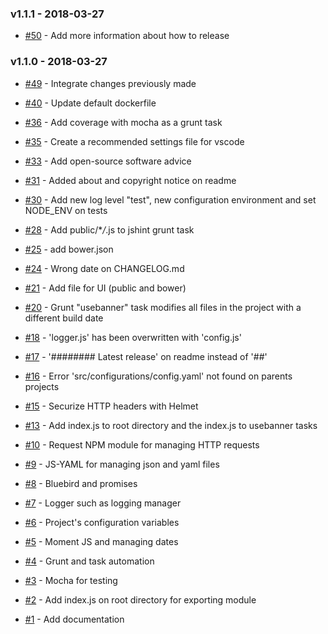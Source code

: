 ### v1.1.1 - 2018-03-27

* [#50](https://github.com/isa-group/governify-project-poetisa-metrics/issues/50) - Add more information about how to release

### v1.1.0 - 2018-03-27

* [#49](https://github.com/isa-group/governify-project-poetisa-metrics/issues/49) - Integrate changes previously made

* [#40](https://github.com/isa-group/governify-project-poetisa-metrics/issues/40) - Update default dockerfile

* [#36](https://github.com/isa-group/governify-project-poetisa-metrics/issues/36) - Add coverage with mocha as a grunt task

* [#35](https://github.com/isa-group/governify-project-poetisa-metrics/issues/35) - Create a recommended settings file for vscode

* [#33](https://github.com/isa-group/governify-project-poetisa-metrics/issues/33) - Add open-source software advice

* [#31](https://github.com/isa-group/governify-project-poetisa-metrics/issues/31) - Added about and copyright notice on readme

* [#30](https://github.com/isa-group/governify-project-poetisa-metrics/issues/30) - Add new log level "test", new configuration environment and set NODE_ENV on tests

* [#28](https://github.com/isa-group/governify-project-poetisa-metrics/issues/28) - Add public/\*_/_.js to jshint grunt task

* [#25](https://github.com/isa-group/governify-project-poetisa-metrics/issues/25) - add bower.json

* [#24](https://github.com/isa-group/governify-project-poetisa-metrics/issues/24) - Wrong date on CHANGELOG.md

* [#21](https://github.com/isa-group/governify-project-poetisa-metrics/issues/21) - Add file for UI (public and bower)

* [#20](https://github.com/isa-group/governify-project-poetisa-metrics/issues/20) - Grunt "usebanner" task modifies all files in the project with a different build date

* [#18](https://github.com/isa-group/governify-project-poetisa-metrics/issues/18) - 'logger.js' has been overwritten with 'config.js'

* [#17](https://github.com/isa-group/governify-project-poetisa-metrics/issues/17) - '######## Latest release' on readme instead of '##'

* [#16](https://github.com/isa-group/governify-project-poetisa-metrics/issues/16) - Error 'src/configurations/config.yaml' not found on parents projects

* [#15](https://github.com/isa-group/governify-project-poetisa-metrics/issues/15) - Securize HTTP headers with Helmet

* [#13](https://github.com/isa-group/governify-project-poetisa-metrics/issues/13) - Add index.js to root directory and the index.js to usebanner tasks

* [#10](https://github.com/isa-group/governify-project-poetisa-metrics/issues/10) - Request NPM module for managing HTTP requests

* [#9](https://github.com/isa-group/governify-project-poetisa-metrics/issues/9) - JS-YAML for managing json and yaml files

* [#8](https://github.com/isa-group/governify-project-poetisa-metrics/issues/8) - Bluebird and promises

* [#7](https://github.com/isa-group/governify-project-poetisa-metrics/issues/7) - Logger such as logging manager

* [#6](https://github.com/isa-group/governify-project-poetisa-metrics/issues/6) - Project's configuration variables

* [#5](https://github.com/isa-group/governify-project-poetisa-metrics/issues/5) - Moment JS and managing dates

* [#4](https://github.com/isa-group/governify-project-poetisa-metrics/issues/4) - Grunt and task automation

* [#3](https://github.com/isa-group/governify-project-poetisa-metrics/issues/3) - Mocha for testing

* [#2](https://github.com/isa-group/governify-project-poetisa-metrics/issues/2) - Add index.js on root directory for exporting module

* [#1](https://github.com/isa-group/governify-project-poetisa-metrics/issues/1) - Add documentation
